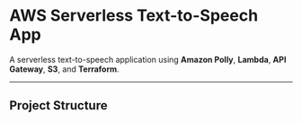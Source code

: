 # AWS Serverless Text-to-Speech App

A serverless text-to-speech application using **Amazon Polly**, **Lambda**, **API Gateway**, **S3**, and **Terraform**.

---

## **Project Structure**
